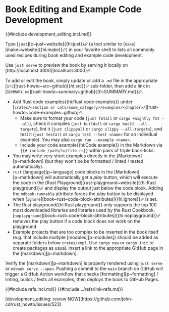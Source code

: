 # Book Editing and Example Code Development

{{#include development_editing.incl.md}}

Type [`just`][c~just~website]{{hi:just}}⮳ (a tool similar to [`make`][make~website]{{hi:make}}⮳) in your favorite shell to lists all commonly used recipes during book editing and example code development.

Use `just serve` to preview the book by serving it locally on [http://localhost:3000][localhost:3000]⮳.

To add or edit the book, simply update or add a `.md` file in the appropriate [`src`][rust-howto~src~github]{{hi:src}}⮳ sub-folder, then add a link in [`SUMMARY.md`][rust-howto~summary~github]{{hi:SUMMARY.md}}⮳.

- Add Rust code examples{{hi:Rust code examples}} under [`crates/<section or cats/some_category>/examples/<chapter>/`][rust-howto~code-examples~github]⮳.
  - Make sure to format your code (`just fmtall` or `cargo +nightly fmt --all`), check it compiles (`just buildall` or `cargo build --all-targets`), lint it (`just clippyall` or `cargo clippy --all-targets`), and test it (`just testall` or `cargo test --test <name>` for an individual example). You may also `cargo run --example <name>`.
  - Include your code example{{hi:Code example}} in the Markdown via `{{# include /path/to/file.rs}}` within pairs of triple back-ticks.
- You may write very short examples directly in the [Markdown][p~markdown] (but they won't be be formatted / linted / tested automatically).
- `rust` [language][p~language] code blocks in the [Markdown][p~markdown] will automatically get a _play_ button, which will execute the code in the [Rust Playground][rust-playground~website]{{hi:Rust playground}}⮳ and display the output just below the code block. Adding the `mdbook-runnable` attribute forces the _play_ button to be displayed when [`ignore`][book~rust~code-block-attributes]{{hi:ignore}}⮳ is set.
- The Rust playground{{hi:Rust playground}} only supports the top 100 most downloaded libraries and libraries used by the Rust Cookbook. [`noplayground`][book~rust~code-block-attributes]{{hi:noplayground}}⮳ removes the play button if a code block does not work on the playground.
- Example projects that are too complex to be inserted in the book itself (e.g. that include multiple [modules][p~modules]) should be added as separate folders below `crates/xmpl`. Use `cargo new` or `cargo init` to create packages as usual. Insert a link to the appropriate GitHub page in the [markdown][p~markdown].

Verify the [markdown][p~markdown] is properly rendered using `just serve` or `mdbook serve --open`. Pushing a commit to the `main` branch on GitHub will trigger a GitHub Action workflow that checks [formatting][p~formatting] / linting, builds / tests all examples, then deploys the book to GitHub Pages.

{{#include refs.incl.md}}
{{#include ../refs/link-refs.md}}

<div class="hidden">
[development_editing: review NOW](https://github.com/john-cd/rust_howto/issues/523)
</div>
